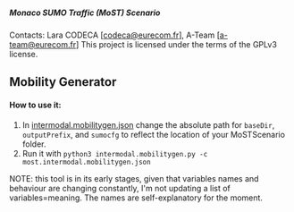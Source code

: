 ##### Monaco SUMO Traffic (MoST) Scenario
Contacts: Lara CODECA [codeca@eurecom.fr], A-Team [a-team@eurecom.fr]
This project is licensed under the terms of the GPLv3 license.

## Mobility Generator

#### How to use it:
1) In [intermodal.mobilitygen.json](https://github.com/lcodeca/MoSTScenario/blob/master/tools/mobility/intermodal.mobilitygen.json) change the absolute path for `baseDir`, `outputPrefix`, and `sumocfg` to reflect the location of your MoSTScenario folder.
2) Run it with `python3 intermodal.mobilitygen.py -c most.intermodal.mobilitygen.json`

NOTE: this tool is in its early stages, given that variables names and behaviour are changing constantly, I'm not updating a list of variables=meaning. The names are self-explanatory for the moment.